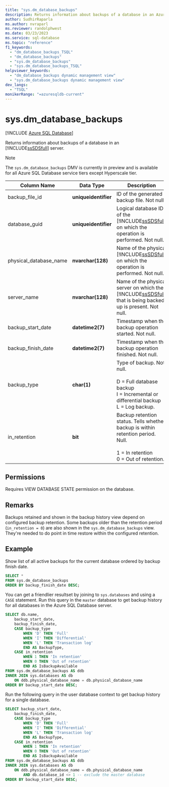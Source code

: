 ```yaml
---
title: "sys.dm_database_backups"
description: Returns information about backups of a database in an Azure SQL Database server.
author: SudhirRaparla
ms.author: nvraparl
ms.reviewer: randolphwest
ms.date: 03/23/2023
ms.service: sql-database
ms.topic: "reference"
f1_keywords:
  - "dm_database_backups_TSQL"
  - "dm_database_backups"
  - "sys.dm_database_backups"
  - "sys.dm_database_backups_TSQL"
helpviewer_keywords:
  - "dm_database_backups dynamic management view"
  - "sys.dm_database_backups dynamic management view"
dev_langs:
  - "TSQL"
monikerRange: "=azuresqldb-current"
---
```

# sys.dm_database_backups

[!INCLUDE [Azure SQL Database](../../includes/applies-to-version/asdb.md)]

Returns information about backups of a database in an [!INCLUDE[ssSDSfull](../../includes/sssdsfull-md.md)] server.

> [!NOTE]  
> The `sys.dm_database_backups` DMV is currently in preview and is available for all Azure SQL Database service tiers except Hyperscale tier.

| Column Name | Data Type | Description |
| --- | --- | --- |
| backup_file_id | **uniqueidentifier** | ID of the generated backup file. Not null. |
| database_guid | **uniqueidentifier** | Logical database ID of the [!INCLUDE[ssSDSfull](../../includes/sssdsfull-md.md)] on which the operation is performed. Not null. |
| physical_database_name | **nvarchar(128)** | Name of the physical [!INCLUDE[ssSDSfull](../../includes/sssdsfull-md.md)] on which the operation is performed. Not null. |
| server_name | **nvarchar(128)** | Name of the physical server on which the [!INCLUDE[ssSDSfull](../../includes/sssdsfull-md.md)] that is being backed up is present. Not null. |
| backup_start_date | **datetime2(7)** | Timestamp when the backup operation started. Not null. |
| backup_finish_date | **datetime2(7)** | Timestamp when the backup operation finished. Not null. |
| backup_type | **char(1)** | Type of backup. Not null.<br /><br />D = Full database backup<br />I = Incremental or differential backup<br />L = Log backup. |
| in_retention | **bit** | Backup retention status. Tells whether backup is within retention period. Null.<br /><br />1 = In retention<br />0 = Out of retention. |

## Permissions

Requires VIEW DATABASE STATE permission on the database.

## Remarks

Backups retained and shown in the backup history view depend on configured backup retention. Some backups older than the retention period (`in_retention = 0`) are also shown in the `sys.dm_database_backups` view. They're needed to do point in time restore within the configured retention.

## Example

Show list of all active backups for the current database ordered by backup finish date.

```sql
SELECT *
FROM sys.dm_database_backups
ORDER BY backup_finish_date DESC;
```

You can get a friendlier resultset by joining to `sys.databases` and using a `CASE` statement. Run this query in the `master` database to get backup history for all databases in the Azure SQL Database server.

```sql
SELECT db.name,
    backup_start_date,
    backup_finish_date,
    CASE backup_type
        WHEN 'D' THEN 'Full'
        WHEN 'I' THEN 'Differential'
        WHEN 'L' THEN 'Transaction log'
        END AS BackupType,
    CASE in_retention
        WHEN 1 THEN 'In retention'
        WHEN 0 THEN 'Out of retention'
        END AS IsBackupAvailable
FROM sys.dm_database_backups AS ddb
INNER JOIN sys.databases AS db
    ON ddb.physical_database_name = db.physical_database_name
ORDER BY backup_start_date DESC;
```

Run the following query in the user database context to get backup history for a single database.

```sql
SELECT backup_start_date,
    backup_finish_date,
    CASE backup_type
        WHEN 'D' THEN 'Full'
        WHEN 'I' THEN 'Differential'
        WHEN 'L' THEN 'Transaction log'
        END AS BackupType,
    CASE in_retention
        WHEN 1 THEN 'In retention'
        WHEN 0 THEN 'Out of retention'
        END AS IsBackupAvailable
FROM sys.dm_database_backups AS ddb
INNER JOIN sys.databases AS db
    ON ddb.physical_database_name = db.physical_database_name
        AND db.database_id <> 1 -- exclude the master database
ORDER BY backup_start_date DESC;
```
